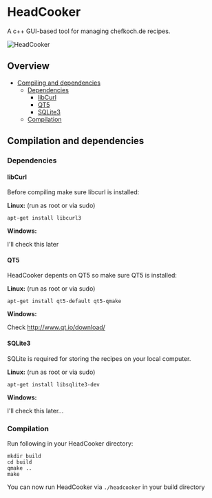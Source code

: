 # HeadCooker
A c++ GUI-based tool for managing chefkoch.de recipes.

![HeadCooker](http://indidude.de/stuff/headcooker.gif)

## Overview ##

 * [Compiling and dependencies](#compiling-and-dependencies)
   * [Dependencies](#dependencies)
     * [libCurl](#libcurl)
     * [QT5](#qt5)
     * [SQLite3](#sqlite3)
   * [Compilation](#compilation)


## Compilation and dependencies ##

### Dependencies ###

#### libCurl ####
Before compiling make sure libcurl is installed:

**Linux:** (run as root or via sudo)
```
apt-get install libcurl3
```

**Windows:**

I'll check this later

#### QT5 ####
HeadCooker depents on QT5 so make sure QT5 is installed:

**Linux:** (run as root or via sudo)
```
apt-get install qt5-default qt5-qmake
```

**Windows:**

Check http://www.qt.io/download/

#### SQLite3 ####
SQLite is required for storing the recipes on your local computer.

**Linux:** (run as root or via sudo)
```
apt-get install libsqlite3-dev
```

**Windows:**

I'll check this later...

### Compilation ###

Run following in your HeadCooker directory:
```
mkdir build
cd build
qmake ..
make
```

You can now run HeadCooker via ```./headcooker``` in your build directory
